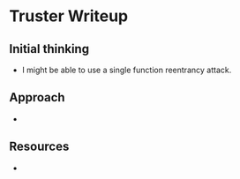 # Truster Writeup

## Initial thinking
- I might be able to use a single function reentrancy attack.

## Approach
- 

## Resources
- 
